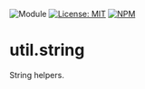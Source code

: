 ![Module](https://img.shields.io/badge/%40platform-util.string-%23EA4E7E.svg)
[![License: MIT](https://img.shields.io/badge/license-MIT-blue.svg)](https://opensource.org/licenses/MIT)
[![NPM](https://img.shields.io/npm/v/@platform/util.string.svg?colorB=blue&style=flat)](https://www.npmjs.com/package/@platform/util.string)

# util.string
String helpers.
